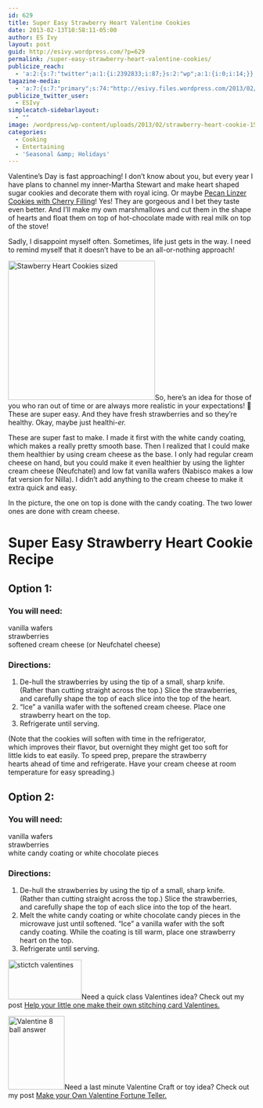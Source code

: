 ```yaml
---
id: 629
title: Super Easy Strawberry Heart Valentine Cookies
date: 2013-02-13T10:58:11-05:00
author: ES Ivy
layout: post
guid: http://esivy.wordpress.com/?p=629
permalink: /super-easy-strawberry-heart-valentine-cookies/
publicize_reach:
  - 'a:2:{s:7:"twitter";a:1:{i:2392833;i:87;}s:2:"wp";a:1:{i:0;i:14;}}'
tagazine-media:
  - 'a:7:{s:7:"primary";s:74:"http://esivy.files.wordpress.com/2013/02/stawberry-heart-cookies-sized.jpg";s:6:"images";a:1:{s:74:"http://esivy.files.wordpress.com/2013/02/stawberry-heart-cookies-sized.jpg";a:6:{s:8:"file_url";s:74:"http://esivy.files.wordpress.com/2013/02/stawberry-heart-cookies-sized.jpg";s:5:"width";i:450;s:6:"height";i:426;s:4:"type";s:5:"image";s:4:"area";i:191700;s:9:"file_path";b:0;}}s:6:"videos";a:0:{}s:11:"image_count";i:1;s:6:"author";s:8:"37195739";s:7:"blog_id";s:8:"40536089";s:9:"mod_stamp";s:19:"2013-02-13 16:58:11";}'
publicize_twitter_user:
  - ESIvy
simplecatch-sidebarlayout:
  - ""
image: /wordpress/wp-content/uploads/2013/02/strawberry-heart-cookie-150-x-150.jpg
categories:
  - Cooking
  - Entertaining
  - 'Seasonal &amp; Holidays'
---
```

Valentine&#8217;s Day is fast approaching! I don&#8217;t know about you, but every year I have plans to channel my inner-Martha Stewart and make heart shaped sugar cookies and decorate them with royal icing. Or maybe <a href="http://www.marthastewart.com/354785/pecan-linzer-cookies-cherry-filling" target="_blank">Pecan Linzer Cookies with Cherry Filling</a>! Yes! They are gorgeous and I bet they taste even better. And I&#8217;ll make my own marshmallows and cut them in the shape of hearts and float them on top of hot-chocolate made with real milk on top of the stove!

Sadly, I disappoint myself often. Sometimes, life just gets in the way. I need to remind myself that it doesn&#8217;t have to be an all-or-nothing approach!

[<img class="alignleft size-medium wp-image-635" alt="Stawberry Heart Cookies sized" src="http://esivy.com/wordpress/wp-content/uploads/2013/02/stawberry-heart-cookies-sized.jpg?w=300" width="300" height="284" srcset="https://esivy.com/wordpress/wp-content/uploads/2013/02/stawberry-heart-cookies-sized.jpg 450w, https://esivy.com/wordpress/wp-content/uploads/2013/02/stawberry-heart-cookies-sized-300x284.jpg 300w" sizes="(max-width: 300px) 100vw, 300px" />](http://esivy.com/wordpress/wp-content/uploads/2013/02/stawberry-heart-cookies-sized.jpg)So, here&#8217;s an idea for those of you who ran out of time or are always more realistic in your expectations! 🙂 These are super easy. And they have fresh strawberries and so they&#8217;re healthy. Okay, maybe just healthi-_er.<!--more-->_

These are super fast to make. I made it first with the white candy coating, which makes a really pretty smooth base. Then I realized that I could make them healthier by using cream cheese as the base. I only had regular cream cheese on hand, but you could make it even healthier by using the lighter cream cheese (Neufchatel) and low fat vanilla wafers (Nabisco makes a low fat version for Nilla). I didn&#8217;t add anything to the cream cheese to make it extra quick and easy.

In the picture, the one on top is done with the candy coating. The two lower ones are done with cream cheese.

# Super Easy Strawberry Heart Cookie Recipe

## Option 1:

### You will need:

vanilla wafers  
strawberries  
softened cream cheese (or Neufchatel cheese)

### Directions:

1. De-hull the strawberries by using the tip of a small, sharp knife.  
(Rather than cutting straight across the top.) Slice the strawberries,  
and carefully shape the top of each slice into the top of the heart.  
2. &#8220;Ice&#8221; a vanilla wafer with the softened cream cheese. Place one  
strawberry heart on the top.  
3. Refrigerate until serving.

(Note that the cookies will soften with time in the refrigerator,  
which improves their flavor, but overnight they might get too soft for  
little kids to eat easily. To speed prep, prepare the strawberry  
hearts ahead of time and refrigerate. Have your cream cheese at room  
temperature for easy spreading.)

## Option 2:

### You will need:

vanilla wafers  
strawberries  
white candy coating or white chocolate pieces

### Directions:

1. De-hull the strawberries by using the tip of a small, sharp knife.  
(Rather than cutting straight across the top.) Slice the strawberries,  
and carefully shape the top of each slice into the top of the heart.  
2. Melt the white candy coating or white chocolate candy pieces in the  
microwave just until softened. &#8220;Ice&#8221; a vanilla wafer with the soft  
candy coating. While the coating is till warm, place one strawberry  
heart on the top.  
3. Refrigerate until serving.

[<img class="alignleft size-thumbnail wp-image-620" alt="stictch valentines" src="http://esivy.com/wordpress/wp-content/uploads/2013/02/stictch-valentines.jpg?w=150" width="150" height="81" srcset="https://esivy.com/wordpress/wp-content/uploads/2013/02/stictch-valentines.jpg 793w, https://esivy.com/wordpress/wp-content/uploads/2013/02/stictch-valentines-300x162.jpg 300w, https://esivy.com/wordpress/wp-content/uploads/2013/02/stictch-valentines-624x338.jpg 624w" sizes="(max-width: 150px) 100vw, 150px" />](http://esivy.wordpress.com/2013/02/08/help-your-little-one-make-their-own-stitching-card-valentines/)Need a quick class Valentines idea? Check out my post [Help your little one make their own stitching card Valentines.](http://esivy.wordpress.com/2013/02/08/help-your-little-one-make-their-own-stitching-card-valentines/) 

[<img class="alignright  wp-image-603" alt="Valentine 8 ball answer" src="http://esivy.com/wordpress/wp-content/uploads/2013/02/valentine-8-ball-answer2.jpg?w=115" width="115" height="150" srcset="https://esivy.com/wordpress/wp-content/uploads/2013/02/valentine-8-ball-answer2.jpg 385w, https://esivy.com/wordpress/wp-content/uploads/2013/02/valentine-8-ball-answer2-231x300.jpg 231w" sizes="(max-width: 115px) 100vw, 115px" />](http://esivy.wordpress.com/2013/02/08/help-your-little-one-make-their-own-stitching-card-valentines/)Need a last minute Valentine Craft or toy idea? Check out my post [Make your Own Valentine Fortune Teller.](http://esivy.com/crafts/valentine-fortune-teller/ "Make Your Own Valentine Fortune Teller")